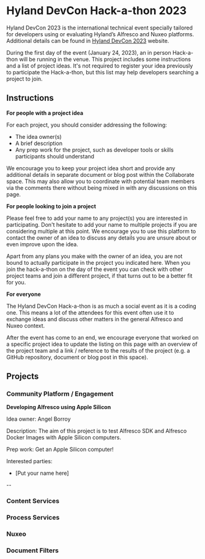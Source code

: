 # Hyland DevCon Hack-a-thon 2023

Hyland DevCon 2023 is the international technical event specially tailored for developers using or evaluating Hyland’s Alfresco and Nuxeo platforms. Additional details can be found in [Hyland DevCon 2023](https://web.cvent.com/event/c03ce216-9281-4a36-9c57-fb896e67abc1/summary) website.

During the first day of the event (January 24, 2023), an in person Hack-a-thon will be running in the venue. This project includes some instructions and a list of project ideas. It's not required to register your idea previously to participate the Hack-a-thon, but this list may help developers searching a project to join.

## Instructions

**For people with a project idea**

For each project, you should consider addressing the following:

* The idea owner(s)
* A brief description
* Any prep work for the project, such as developer tools or skills participants should understand

We encourage you to keep your project idea short and provide any additional details in separate document or blog post within the Collaborate space. This may also allow you to coordinate with potential team members via the comments there without being mixed in with any discussions on this page.

**For people looking to join a project**

Please feel free to add your name to any project(s) you are interested in participating. Don't hesitate to add your name to multiple projects if you are considering multiple at this point. We encourage you to use this platform to contact the owner of an idea to discuss any details you are unsure about or even improve upon the idea.

Apart from any plans you make with the owner of an idea, you are not bound to actually participate in the project you indicated here. When you join the hack-a-thon on the day of the event you can check with other project teams and join a different project, if that turns out to be a better fit for you.

**For everyone**

The Hyland DevCon Hack-a-thon is as much a social event as it is a coding one. This means a lot of the attendees for this event often use it to exchange ideas and discuss other matters in the general Alfresco and Nuxeo context.

After the event has come to an end, we encourage everyone that worked on a specific project idea to update the listing on this page with an overview of the project team and a link / reference to the results of the project (e.g. a GitHub repository, document or blog post in this space).

## Projects

### Community Platform / Engagement

**Developing Alfresco using Apple Silicon**

Idea owner: Angel Borroy

Description: The aim of this project is to test Alfresco SDK and Alfresco Docker Images with Apple Silicon computers.

Prep work: Get an Apple Silicon computer!

Interested parties:

* [Put your name here]

--


### Content Services


### Process Services

### Nuxeo

### Document Filters
